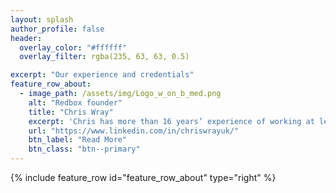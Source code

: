 ```yaml
---
layout: splash
author_profile: false
header:
  overlay_color: "#ffffff"
  overlay_filter: rgba(235, 63, 63, 0.5)

excerpt: "Our experience and credentials"
feature_row_about:
  - image_path: /assets/img/Logo_w_on_b_med.png
    alt: "Redbox founder"
    title: "Chris Wray"
    excerpt: 'Chris has more than 16 years’ experience of working at leading investment managers and academic institutions in London and New York. This includes time with BlackRock'
    url: "https://www.linkedin.com/in/chriswrayuk/"
    btn_label: "Read More"
    btn_class: "btn--primary"
---
```


{% include feature_row id="feature_row_about" type="right" %}